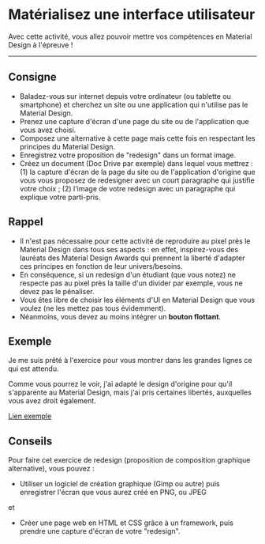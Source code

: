 # Matérialisez une interface utilisateur
Avec cette activité, vous allez pouvoir mettre vos compétences en Material Design à l'épreuve !

---

## Consigne
* Baladez-vous sur internet depuis votre ordinateur (ou tablette ou smartphone) et cherchez un site ou une application qui n'utilise pas le Material Design.
* Prenez une capture d'écran d'une page du site ou de l'application que vous avez choisi.
* Composez une alternative à cette page mais cette fois en respectant les principes du Material Design.
* Enregistrez votre proposition de "redesign" dans un format image.
* Créez un document (Doc Drive par exemple) dans lequel vous mettrez : (1) la capture d'écran de la page du site ou de l'application d'origine que vous vous proposez de redesigner avec un court paragraphe qui justifie votre choix ; (2) l'image de votre redesign avec un paragraphe qui explique votre parti-pris.

## Rappel
* Il n'est pas nécessaire pour cette activité de reproduire au pixel près le Material Design dans tous ses aspects : en effet, inspirez-vous des lauréats des Material Design Awards qui prennent la liberté d'adapter ces principes en fonction de leur univers/besoins.
* En conséquence, si un redesign d'un étudiant (que vous notez) ne respecte pas au pixel près la taille d'un divider par exemple, vous ne devez pas le pénaliser.
* Vous êtes libre de choisir les éléments d'UI en Material Design que vous voulez (ne les mettez pas tous évidemment).
* Néanmoins, vous devez au moins intégrer un **bouton flottant**.

## Exemple
Je me suis prêté à l'exercice pour vous montrer dans les grandes lignes ce qui est attendu.

Comme vous pourrez le voir, j'ai adapté le design d'origine pour qu'il s'apparente au Material Design, mais j'ai pris certaines libertés, auxquelles vous avez droit également.

[Lien exemple](https://github.com/simplon-roanne/material-redesign/blob/master/Redesign_d_une_page_de_cours_sur_Coursera_en_MaterialDesign.pdf)

## Conseils
Pour faire cet exercice de redesign (proposition de composition graphique alternative), vous pouvez :

* Utiliser un logiciel de création graphique (Gimp ou autre) puis enregistrer l'écran que vous aurez créé en PNG, ou JPEG

et

* Créer une page web en HTML et CSS grâce à un framework, puis prendre une capture d'écran de votre "redesign".